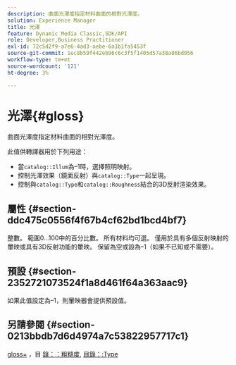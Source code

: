 ```yaml
---
description: 曲面光澤度指定材料曲面的相對光澤度。
solution: Experience Manager
title: 光澤
feature: Dynamic Media Classic,SDK/API
role: Developer,Business Practitioner
exl-id: 72c5d2f9-a7e6-4ad3-aebe-6a1b1fa5453f
source-git-commit: 1ec8b59f442eb96c6c3f5f1405d57a38a86bd056
workflow-type: tm+mt
source-wordcount: '121'
ht-degree: 3%

---
```


# 光澤{#gloss}

曲面光澤度指定材料曲面的相對光澤度。

此值供轉譯器用於下列用途：

* 當`catalog::Illum`為–1時，選擇照明映射。
* 控制光澤效果（鏡面反射）與`catalog::Type`一起呈現。
* 控制與`catalog::Type`和`catalog::Roughness`結合的3D反射渲染效果。

## 屬性 {#section-ddc475c0556f4f67b4cf62bd1bcd4bf7}

整數。 範圍0...100中的百分比數。 所有材料均可選。 僅用於具有多個反射映射的暈映或具有3D反射功能的暈映。 保留為空或設為–1（如果不已知或不需要）。

## 預設 {#section-2352721073524f1a8d461f64a363aac9}

如果此值設定為–1，則暈映器會提供預設值。

## 另請參閱 {#section-0213bbdb7d6d4974a7c53822957717c1}

[gloss=](../../../../../ir-api/http-protocol/image-rendering-api-ref/c-ir-http-protocol-ref/c-ir-http-protocol-command-reference/r-ir-http-gloss.md#reference-325aef2ee51e4e1584a06047427340ca) ，目 [錄：：粗糙度](../../../../../ir-api/material-cat/image-rendering-api-ref/c-ir-material-catalog/c-ir-material-data-reference/r-ir-roughness.md#reference-79f748ac642745e3b81795a99f61fa99), [目錄：:Type](../../../../../ir-api/material-cat/image-rendering-api-ref/c-ir-material-catalog/c-ir-material-data-reference/r-ir-cat-type.md#reference-9bea147dda9f4e74bc0ec79dcc0d9161)
